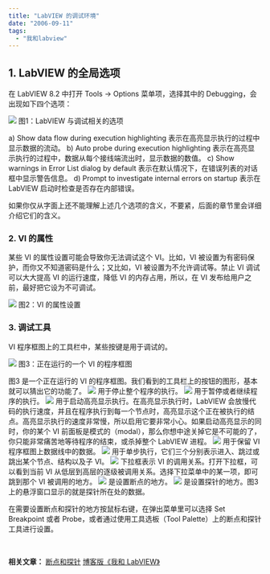 ```yaml
---
title: "LabVIEW 的调试环境"
date: "2006-09-11"
tags: 
  - "我和labview"
---
```


## 1\. LabVIEW 的全局选项

在 LabVIEW 8.2 中打开 Tools -> Options 菜单项，选择其中的 Debugging，会出现如下四个选项：

![](http://tk1.storage.msn.com/x1pxOYwqu4SjF5G0W4dmEwaKLtSa4ws0-_l23pai0BiY4C7ot-Fg4nGse9PIqdDi9Zy9shSghBbgn5LfDJ6PvpS_c8oIy7hKAP00o3YT-sqFfoPwjGAfTzl-vOfKldqW5JJ64jY6oLoxqQOOatoMyijxA) 图1：LabVIEW 与调试相关的选项

a) Show data flow during execution highlighting 表示在高亮显示执行的过程中显示数据的流动。 b) Auto probe during execution highlighting 表示在高亮显示执行的过程中，数据从每个接线端流出时，显示数据的数值。 c) Show warnings in Error List dialog by default 表示在默认情况下，在错误列表的对话框中显示警告信息。 d) Prompt to investigate internal errors on startup 表示在 LabVIEW 启动时检查是否存在内部错误。

如果你仅从字面上还不能理解上述几个选项的含义，不要紧，后面的章节里会详细介绍它们的含义。

### 2\. VI 的属性

某些 VI 的属性设置可能会导致你无法调试这个 VI。比如，VI 被设置为有密码保护，而你又不知道密码是什么；又比如，VI 被设置为不允许调试等。禁止 VI 调试可以大大提高 VI 的运行速度，降低 VI 的内存占用，所以，在 VI 发布给用户之前，最好把它设为不可调试。

![](http://tk1.storage.msn.com/x1pxOYwqu4SjF5G0W4dmEwaKLtSa4ws0-_l23pai0BiY4AOYLA-ndRDCghXWtlPMM3GnCoDJu1xyjPy2QjyVPstD-Qiai4qo5-e213Vg0dtrxqHvFhEQKrmvDIvEmTeejV4nuryPKdflfwp7dUUTTMAud-Yn6cHnIGt) 图2：VI 的属性设置

### 3\. 调试工具

VI 程序框图上的工具栏中，某些按键是用于调试的。

![](http://tkfiles.storage.msn.com/x1pN1mp8dKYgTFV_lNTUY6FndozBvEpLTe7Q0TzFkr3X7ukz6DtNRJJT6kdIukxV5miS7SFwJ2V8W1XIK6eciw_gc0YWsi2gukfZGXeTq6mjzum-iaDilUWxA)[](http://tk1.storage.msn.com/x1pxOYwqu4SjF5G0W4dmEwaKLtSa4ws0-_l23pai0BiY4AKdHeZHH4tzw4EFvPmGkI7FFH74UqMvCsuzLGwFMb7B-pb6NRFDZEmWcN-geNtXh1ya-xOAbvawp1KIATMdDQtxxQWDuqGYRdWi6Dom2pN3E5ClB_4BrGP) 图3：正在运行的一个 VI 的程序框图

图3 是一个正在运行的 VI 的程序框图。我们看到的工具栏上的按钮的图形，基本就可以猜出它的功能了。 ![](http://tk1.storage.msn.com/x1pxOYwqu4SjF5G0W4dmEwaKLtSa4ws0-_l23pai0BiY4BjVRZlOik5q3hQBcTqnNJbvZ7X3ivjylgl7-2q0erqz27HxYvxDhIV1wcFmZ1lMbSRn-EVTnFungsu4W4rIfr1WtZaa6qxUWxlDu17VtKJpA) 用于停止整个程序的执行。 ![](http://tk1.storage.msn.com/x1pxOYwqu4SjF5G0W4dmEwaKLtSa4ws0-_l23pai0BiY4AgMgQbGdkV3l-4WjWWOYxjYmwJSn4-sA9wjvbUTbDNsR3GebMZQfGbOvKk-vaPP_U190EnB6n24UuGsHW5H7xDHJtvl2hpDEpq1Whdy8CbPQ) 用于暂停或者继续程序的执行。 ![](http://tk1.storage.msn.com/x1pxOYwqu4SjF5G0W4dmEwaKLtSa4ws0-_l23pai0BiY4DjdaJkKkh2HjTwevorfyPKfMj4MH7vd8nTgVLHdN-S2UbrAc_yuT_Boj1DbZTG-S-IZ1ignw6X6m-TDpd9QJnvIgLZBvaPu35cLiG1HDSHVW-Aj_djA2nr) 用于启动高亮显示执行。在高亮显示执行时，LabVIEW 会放慢代码的执行速度，并且在程序执行到每一个节点时，高亮显示这个正在被执行的结点。高亮显示执行的速度非常慢，所以启用它要非常小心。如果启动高亮显示的同时，你的某个 VI 前面板是模式的（modal），那么你想中途关掉它是不可能的了，你只能非常痛苦地等待程序的结束，或杀掉整个 LabVIEW 进程。 ![](http://tk1.storage.msn.com/x1pxOYwqu4SjF5G0W4dmEwaKLtSa4ws0-_l23pai0BiY4A3yFF6BqTjyh0B4rWlYgsOmPLzMBO4ePUiFSRq0s4npD0vDWXOuu1iy9rQnhxOLIixtsl3gunGYR6Y0mNCpngZoK6YlBfHuVSWSsqRxhe94g) 用于保留 VI 程序框图上数据线中的数据。 ![](http://tk1.storage.msn.com/x1pxOYwqu4SjF5G0W4dmEwaKLtSa4ws0-_l23pai0BiY4DOodQ7sMnJxkCHEWkSIaEM18F0XSTTPJ1Jy3qAAhyuFunVxVR3KYc4fuIOPY66JjlhFRRlGEhzDiaFWS5ubKbC3BXzsHpLUTFiYw6D0XDtEQ) 用于单步执行，它们三个分别表示进入、跳过或跳出某个节点、结构以及子 VI。 ![](http://tkfiles.storage.msn.com/x1pN1mp8dKYgTFV_lNTUY6FnblHHsQ5D-NvApM-K_Les6ZpHn90K7xSe84cMdF4VFjeuCoXiXW99iiEM3eqIFLtfG3r2rcspbnmdUcs-oZPTaw)[](http://tk1.storage.msn.com/x1pxOYwqu4SjF5G0W4dmEwaKLtSa4ws0-_l23pai0BiY4AheHnKVoaCyKcQPN5rbt5gzd6Wesl7N45arTl3S5IludGBkOfqjMgVVFpt-lV9AOR5d4oglaPVtDgNMTMX8CiPUS-p0ARhIXAn0CLeqIxPlQUBmof1-GmH) 下拉框表示 VI 的调用关系。打开下拉框，可以看到当前 VI 从低层到高层的逐级被调用关系。选择下拉菜单中的某一项，即可跳到那个 VI 被调用的地方。 ![](http://tk1.storage.msn.com/x1pxOYwqu4SjF5G0W4dmEwaKLtSa4ws0-_l23pai0BiY4Agk16IeiMhXM9z-BHzJ4Wm7tk_z9-aw1lm0y6k1dUQV34JBCwS5kphpP34UWK7w05PdusaW6SYotOO6rFkeWeLbaGxnxVg_LFHdjydx6C7dA) 是设置断点的地方。 ![](http://tk1.storage.msn.com/x1pxOYwqu4SjF5G0W4dmEwaKLtSa4ws0-_l23pai0BiY4CBRQZ-1BoWO9KfP_J7iq4b6UvO-78xr_9b886fv65J1e6aUInRMQDFpMpzzQxrMWtVyKJ-tplRc5tMf81nUlnav7K2bjrGZ_45dyMZyKo0PA) 是设置探针的地方。图3 上的悬浮窗口显示的就是探针所在处的数据。

在需要设置断点和探针的地方按鼠标右键，在弹出菜单里可以选择 Set Breakpoint 或者 Probe，或者通过使用工具选板（Tool Palette）上的断点和探针工具进行设置。

 

**相关文章：** [断点和探针](http://ruanqizhen.wordpress.com/2006/09/13/%E6%96%AD%E7%82%B9%E5%92%8C%E6%8E%A2%E9%92%88/) [博客版《我和 LabVIEW》](http://ruanqizhen.wordpress.com/2005/11/07/%e6%88%91%e5%92%8c-labview/)
